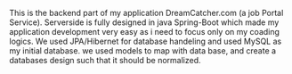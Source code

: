 This is the backend part of my application DreamCatcher.com (a job Portal Service). Serverside  is fully designed in java Spring-Boot which made my application development very easy as i need to focus only on my coading logics.
We used JPA/Hibernet for database handeling and used MySQL as my initial database.
we used models to map with data base, and create a databases design such that it should be normalized.
